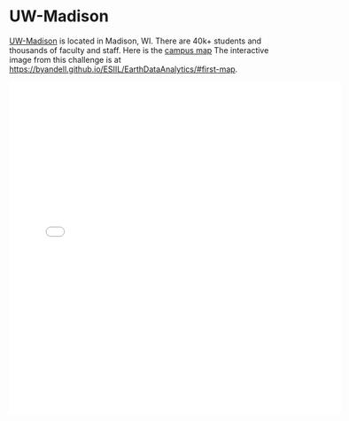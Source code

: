 # UW-Madison

[UW-Madison](https://wisc.edu) is located in Madison, WI.
There are 40k+ students and thousands of faculty and staff.
Here is the
[campus map](https://map.wisc.edu)
The interactive image from this challenge is at
<https://byandell.github.io/ESIIL/EarthDataAnalytics/#first-map>.

<embed type="text/html" src="uwmadison.html" width="600" height="600">
